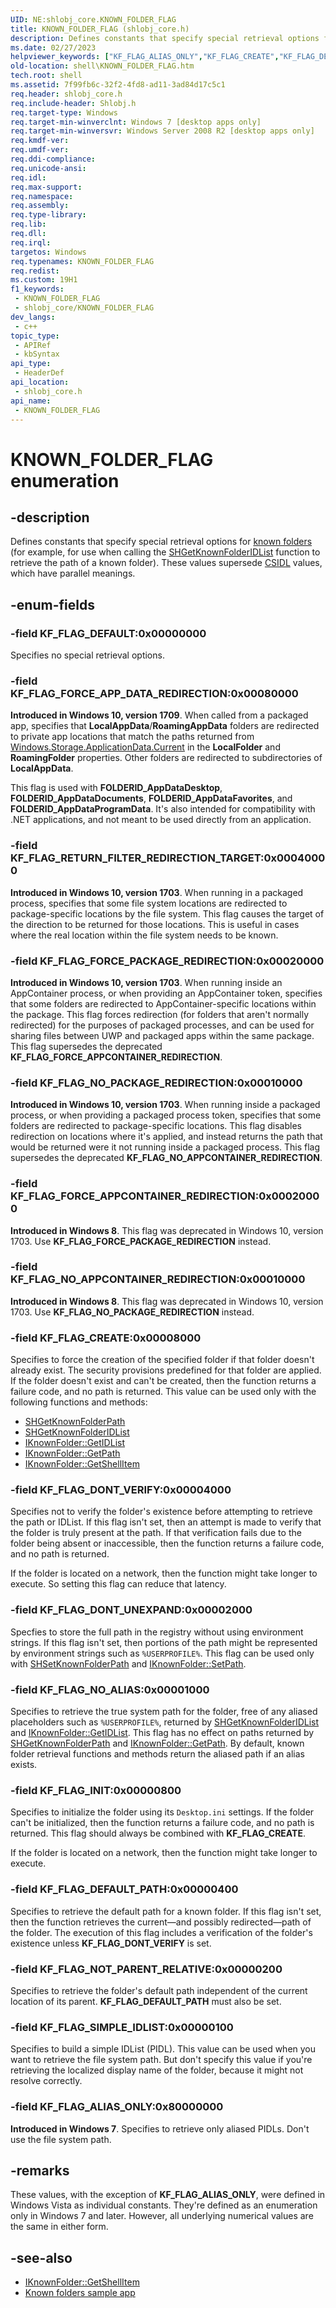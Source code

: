 ```yaml
---
UID: NE:shlobj_core.KNOWN_FOLDER_FLAG
title: KNOWN_FOLDER_FLAG (shlobj_core.h)
description: Defines constants that specify special retrieval options for known folders. These values supersede CSIDL values, which have parallel meanings.
ms.date: 02/27/2023
helpviewer_keywords: ["KF_FLAG_ALIAS_ONLY","KF_FLAG_CREATE","KF_FLAG_DEFAULT","KF_FLAG_DEFAULT_PATH","KF_FLAG_DONT_UNEXPAND","KF_FLAG_DONT_VERIFY","KF_FLAG_FORCE_APPCONTAINER_REDIRECTION","KF_FLAG_FORCE_APP_DATA_REDIRECTION","KF_FLAG_FORCE_PACKAGE_REDIRECTION","KF_FLAG_INIT","KF_FLAG_NOT_PARENT_RELATIVE","KF_FLAG_NO_ALIAS","KF_FLAG_NO_APPCONTAINER_REDIRECTION","KF_FLAG_NO_PACKAGE_REDIRECTION","KF_FLAG_RETURN_FILTER_REDIRECTION_TARGET","KF_FLAG_SIMPLE_IDLIST","KNOWN_FOLDER_FLAG","KNOWN_FOLDER_FLAG enumeration [Windows Shell]","_shell_KNOWN_FOLDER_FLAG","shell.KNOWN_FOLDER_FLAG","shlobj_core/KF_FLAG_ALIAS_ONLY","shlobj_core/KF_FLAG_CREATE","shlobj_core/KF_FLAG_DEFAULT","shlobj_core/KF_FLAG_DEFAULT_PATH","shlobj_core/KF_FLAG_DONT_UNEXPAND","shlobj_core/KF_FLAG_DONT_VERIFY","shlobj_core/KF_FLAG_FORCE_APPCONTAINER_REDIRECTION","shlobj_core/KF_FLAG_FORCE_APP_DATA_REDIRECTION","shlobj_core/KF_FLAG_FORCE_PACKAGE_REDIRECTION","shlobj_core/KF_FLAG_INIT","shlobj_core/KF_FLAG_NOT_PARENT_RELATIVE","shlobj_core/KF_FLAG_NO_ALIAS","shlobj_core/KF_FLAG_NO_APPCONTAINER_REDIRECTION","shlobj_core/KF_FLAG_NO_PACKAGE_REDIRECTION","shlobj_core/KF_FLAG_RETURN_FILTER_REDIRECTION_TARGET","shlobj_core/KF_FLAG_SIMPLE_IDLIST","shlobj_core/KNOWN_FOLDER_FLAG"]
old-location: shell\KNOWN_FOLDER_FLAG.htm
tech.root: shell
ms.assetid: 7f99fb6c-32f2-4fd8-ad11-3ad84d17c5c1
req.header: shlobj_core.h
req.include-header: Shlobj.h
req.target-type: Windows
req.target-min-winverclnt: Windows 7 [desktop apps only]
req.target-min-winversvr: Windows Server 2008 R2 [desktop apps only]
req.kmdf-ver: 
req.umdf-ver: 
req.ddi-compliance: 
req.unicode-ansi: 
req.idl: 
req.max-support: 
req.namespace: 
req.assembly: 
req.type-library: 
req.lib: 
req.dll: 
req.irql: 
targetos: Windows
req.typenames: KNOWN_FOLDER_FLAG
req.redist: 
ms.custom: 19H1
f1_keywords:
 - KNOWN_FOLDER_FLAG
 - shlobj_core/KNOWN_FOLDER_FLAG
dev_langs:
 - c++
topic_type:
 - APIRef
 - kbSyntax
api_type:
 - HeaderDef
api_location:
 - shlobj_core.h
api_name:
 - KNOWN_FOLDER_FLAG
---
```


# KNOWN_FOLDER_FLAG enumeration

## -description

Defines constants that specify special retrieval options for [known folders](/windows/win32/shell/known-folders) (for example, for use when calling the [SHGetKnownFolderIDList](/windows/win32/api/shlobj_core/nf-shlobj_core-shgetknownfolderidlist) function to retrieve the path of a known folder). These values supersede [CSIDL](/windows/win32/shell/csidl) values, which have parallel meanings.

## -enum-fields

### -field KF_FLAG_DEFAULT:0x00000000

Specifies no special retrieval options.

### -field KF_FLAG_FORCE_APP_DATA_REDIRECTION:0x00080000

**Introduced in Windows 10, version 1709**. When called from a packaged app, specifies that **LocalAppData**/**RoamingAppData** folders are redirected to private app locations that match the paths returned from [Windows.Storage.ApplicationData.Current](/uwp/api/windows.storage.applicationdata.current) in the **LocalFolder** and **RoamingFolder** properties. Other folders are redirected to subdirectories of **LocalAppData**.

This flag is used with **FOLDERID_AppDataDesktop**, **FOLDERID_AppDataDocuments**, **FOLDERID_AppDataFavorites**, and **FOLDERID_AppDataProgramData**. It's also intended for compatibility with .NET applications, and not meant to be used directly from an application.

### -field KF_FLAG_RETURN_FILTER_REDIRECTION_TARGET:0x00040000

**Introduced in Windows 10, version 1703**. When running in a packaged process, specifies that some file system locations are redirected to package-specific locations by the file system. This flag causes the target of the direction to be returned for those locations. This is useful in cases where the real location within the file system needs to be known.

### -field KF_FLAG_FORCE_PACKAGE_REDIRECTION:0x00020000

**Introduced in Windows 10, version 1703**. When running inside an AppContainer process, or when providing an AppContainer token, specifies that some folders are redirected to AppContainer-specific locations within the package. This flag forces redirection (for folders that aren't normally redirected) for the purposes of packaged processes, and can be used for sharing files between UWP and packaged apps within the same package. This flag supersedes the deprecated **KF_FLAG_FORCE_APPCONTAINER_REDIRECTION**.

### -field KF_FLAG_NO_PACKAGE_REDIRECTION:0x00010000

**Introduced in Windows 10, version 1703**. When running inside a packaged process, or when providing a packaged process token, specifies that some folders are redirected to package-specific locations. This flag disables redirection on locations where it's applied, and instead returns the path that would be returned were it not running inside a packaged process. This flag supersedes the deprecated **KF_FLAG_NO_APPCONTAINER_REDIRECTION**.

### -field KF_FLAG_FORCE_APPCONTAINER_REDIRECTION:0x00020000

**Introduced in Windows 8**. This flag was deprecated in Windows 10, version 1703. Use **KF_FLAG_FORCE_PACKAGE_REDIRECTION** instead.

### -field KF_FLAG_NO_APPCONTAINER_REDIRECTION:0x00010000

**Introduced in Windows 8**. This flag was deprecated in Windows 10, version 1703. Use **KF_FLAG_NO_PACKAGE_REDIRECTION** instead.

### -field KF_FLAG_CREATE:0x00008000

Specifies to force the creation of the specified folder if that folder doesn't already exist. The security provisions predefined for that folder are applied. If the folder doesn't exist and can't be created, then the function returns a failure code, and no path is returned. This value can be used only with the following functions and methods:

* [SHGetKnownFolderPath](/windows/win32/api/shlobj_core/nf-shlobj_core-shgetknownfolderpath)
* [SHGetKnownFolderIDList](/windows/win32/api/shlobj_core/nf-shlobj_core-shgetknownfolderidlist)
* [IKnownFolder::GetIDList](/windows/win32/api/shobjidl_core/nf-shobjidl_core-iknownfolder-getidlist)
* [IKnownFolder::GetPath](/windows/win32/api/shobjidl_core/nf-shobjidl_core-iknownfolder-getpath)
* [IKnownFolder::GetShellItem](/windows/win32/api/shobjidl_core/nf-shobjidl_core-iknownfolder-getshellitem)

### -field KF_FLAG_DONT_VERIFY:0x00004000

Specifies not to verify the folder's existence before attempting to retrieve the path or IDList. If this flag isn't set, then an attempt is made to verify that the folder is truly present at the path. If that verification fails due to the folder being absent or inaccessible, then the function returns a failure code, and no path is returned.

If the folder is located on a network, then the function might take longer to execute. So setting this flag can reduce that latency.

### -field KF_FLAG_DONT_UNEXPAND:0x00002000

Specfies to store the full path in the registry without using environment strings. If this flag isn't set, then portions of the path might be represented by environment strings such as `%USERPROFILE%`. This flag can be used only with [SHSetKnownFolderPath](/windows/win32/api/shlobj_core/nf-shlobj_core-shsetknownfolderpath) and [IKnownFolder::SetPath](/windows/win32/api/shobjidl_core/nf-shobjidl_core-iknownfolder-setpath).

### -field KF_FLAG_NO_ALIAS:0x00001000

Specifies to retrieve the true system path for the folder, free of any aliased placeholders such as `%USERPROFILE%`, returned by [SHGetKnownFolderIDList](/windows/win32/api/shlobj_core/nf-shlobj_core-shgetknownfolderidlist) and [IKnownFolder::GetIDList](/windows/win32/api/shobjidl_core/nf-shobjidl_core-iknownfolder-getidlist). This flag has no effect on paths returned by [SHGetKnownFolderPath](/windows/win32/api/shlobj_core/nf-shlobj_core-shgetknownfolderpath) and [IKnownFolder::GetPath](/windows/win32/api/shobjidl_core/nf-shobjidl_core-iknownfolder-getpath). By default, known folder retrieval functions and methods return the aliased path if an alias exists.

### -field KF_FLAG_INIT:0x00000800

Specifies to initialize the folder using its `Desktop.ini` settings. If the folder can't be initialized, then the function returns a failure code, and no path is returned. This flag should always be combined with **KF_FLAG_CREATE**.

If the folder is located on a network, then the function might take longer to execute.

### -field KF_FLAG_DEFAULT_PATH:0x00000400

Specifies to retrieve the default path for a known folder. If this flag isn't set, then the function retrieves the current&mdash;and possibly redirected&mdash;path of the folder. The execution of this flag includes a verification of the folder's existence unless **KF_FLAG_DONT_VERIFY** is set.

### -field KF_FLAG_NOT_PARENT_RELATIVE:0x00000200

Specifies to retrieve the folder's default path independent of the current location of its parent. **KF_FLAG_DEFAULT_PATH** must also be set.

### -field KF_FLAG_SIMPLE_IDLIST:0x00000100

Specifies to build a simple IDList (PIDL). This value can be used when you want to retrieve the file system path. But don't specify this value if you're retrieving the localized display name of the folder, because it might not resolve correctly.

### -field KF_FLAG_ALIAS_ONLY:0x80000000

**Introduced in Windows 7**. Specifies to retrieve only aliased PIDLs. Don't use the file system path.

## -remarks

These values, with the exception of **KF_FLAG_ALIAS_ONLY**, were defined in Windows Vista as individual constants. They're defined as an enumeration only in Windows 7 and later. However, all underlying numerical values are the same in either form.

## -see-also

* [IKnownFolder::GetShellItem](/windows/win32/api/shobjidl_core/nf-shobjidl_core-iknownfolder-getshellitem)
* [Known folders sample app](/windows/win32/shell/samples-knownfolders)
